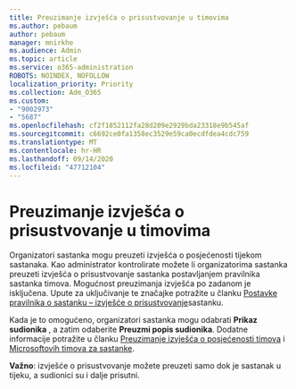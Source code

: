 ```yaml
---
title: Preuzimanje izvješća o prisustvovanje u timovima
ms.author: pebaum
author: pebaum
manager: mnirkhe
ms.audience: Admin
ms.topic: article
ms.service: o365-administration
ROBOTS: NOINDEX, NOFOLLOW
localization_priority: Priority
ms.collection: Adm_O365
ms.custom:
- "9002973"
- "5687"
ms.openlocfilehash: cf2f1852112fa28d209e2929bda23318e9b545af
ms.sourcegitcommit: c6692ce0fa1358ec3529e59ca0ecdfdea4cdc759
ms.translationtype: MT
ms.contentlocale: hr-HR
ms.lasthandoff: 09/14/2020
ms.locfileid: "47712104"
---
```

# <a name="download-attendance-reports-in-teams"></a>Preuzimanje izvješća o prisustvovanje u timovima

Organizatori sastanka mogu preuzeti izvješća o posjećenosti tijekom sastanaka. Kao administrator kontrolirate možete li organizatorima sastanka preuzeti izvješća o prisustvovanje sastanka postavljanjem pravilnika sastanka timova. Mogućnost preuzimanja izvješća po zadanom je isključena. Upute za uključivanje te značajke potražite u članku  [Postavke pravilnika o sastanku – izvješće o prisustvovanje](https://docs.microsoft.com/microsoftteams/meeting-policies-in-teams#meeting-policy-settings---meeting-attendance-report)sastanku.

Kada je to omogućeno, organizatori sastanka mogu odabrati  **Prikaz sudionika**  , a zatim odaberite  **Preuzmi popis sudionika**. Dodatne informacije potražite u članku [Preuzimanje izvješća o posjećenosti timova](https://support.office.com/article/download-attendance-reports-in-teams-ae7cf170-530c-47d3-84c1-3aedac74d310) i [Microsoftovih timova za sastanke](https://docs.microsoft.com/microsoftteams/teams-analytics-and-reports/meeting-attendance-report).

**Važno**: izvješće o prisustvovanje možete preuzeti samo dok je sastanak u tijeku, a sudionici su i dalje prisutni.